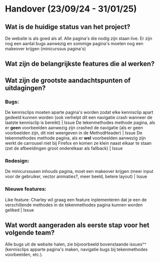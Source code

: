 # Handover (23/09/24 - 31/01/25)

## Wat is de huidige status van het project?
De website is als goed als af. Alle pagina's die nodig zijn staan live. Er zijn nog een aantal bugs aanwezig en sommige pagina's moeten nog een makeover krijgen (minicurssus pagina's)

## Wat zijn de belangrijkste features die al werken?


## Wat zijn de grootste aandachtspunten of uitdagingen?
### Bugs:
De kennisclips moeten aparte pagina's worden zodat elke kennisclip apart gedeeld kunnen worden (ook verhelpt dit een navigatie crash wanneer de laatste kennisclip is bereikt) | Issue
De tekenmethodes methode pagina, als er **geen** voorbeelden aanwezig zijn crashed de navigatie (als er geen voorbeelden zijn, dit niet weergeven in de MethodHeader) | Issue
De tekenmethodes methode pagina, als er **wel** voorbeelden aanwezig zijn werkt de carrousel niet bij Firefox en komen ze klein naast elkaar te staan (zet de afbeeldingen groot onderelkaar als fallback) | Issue

### Redesign: 
De minicurssusen inhouds pagina, moet een makeover krijgen (meer input voor de gebruiker, vector animaties?, meer beeld, betere layout) | Issue

### Nieuwe features:
Like feature: Charley wil graag een feature inplementeren dat je een de verschillende methodes in de tekenmethodes pagina kunnen worden geliked | Issue

## Wat wordt aangeraden als eerste stap voor het volgende team?
Alle bugs uit de website halen, zie bijvoorbeeld bovenstaande issues^^ (kennisclips apparte pagina's maken, navigatie bugs bij tekenmethodes voorbeelden, etc.).
